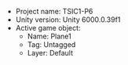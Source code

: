 <!-- UNITY CODE ASSIST INSTRUCTIONS START -->
- Project name: TSIC1-P6
- Unity version: Unity 6000.0.39f1
- Active game object:
  - Name: Plane1
  - Tag: Untagged
  - Layer: Default
<!-- UNITY CODE ASSIST INSTRUCTIONS END -->
